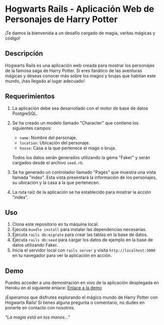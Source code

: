 # Hogwarts Rails - Aplicación Web de Personajes de Harry Potter

¡Te damos la bienvenida a un desafío cargado de magia, varitas mágicas y código!


## Descripción

Hogwarts Rails es una aplicación web creada para mostrar los personajes de la famosa saga de Harry Potter. Si eres fanático de las aventuras mágicas y deseas conocer más sobre los magos y brujas que habitan este mundo, ¡has llegado al lugar adecuado!

## Requerimientos

1. La aplicación debe sea  desarrollado con el motor de base de datos PostgreSQL.

2. Se ha creado un modelo llamado "Character" que contiene los siguientes campos:
   - `name`: Nombre del personaje.
   - `location`: Ubicación del personaje.
   - `house`: Casa a la que pertenece el mago o bruja.

   Todos los datos serán generados utilizando la gema "Faker" y serán cargados desde el archivo `seed.rb`.

3. Se ha generado un controlador llamado "Pages" que muestra una vista llamada "index". Esta vista presentará la información de los personajes, su ubicación y la casa a la que pertenecen.

4. La ruta raíz de la aplicación se ha establecido para mostrar la acción "index".

## Uso

1. Clona este repositorio en tu máquina local.
2. Ejecuta `bundle install` para instalar las dependencias necesarias.
3. Ejecuta `rails db:migrate` para crear las tablas en la base de datos.
4. Ejecuta `rails db:seed` para cargar los datos de ejemplo en la base de datos utilizando Faker.
5. Inicia el servidor local con `rails server` y visita `http://localhost:3000` en tu navegador para ver la aplicación en acción.

## Demo

Puedes acceder a una demostración en vivo de la aplicación desplegada en Heroku en el siguiente enlace: [Enlace a la demo](https://secret-island-42882-84bef0e9250b.herokuapp.com/)

¡Esperamos que disfrutes explorando el mágico mundo de Harry Potter con Hogwarts Rails! Si tienes alguna pregunta o comentario, no dudes en ponerte en contacto con nosotros.

_"La magia está en tus manos..."_

